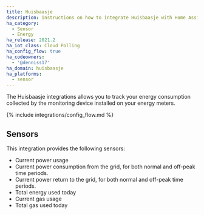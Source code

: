 ```yaml
---
title: Huisbaasje
description: Instructions on how to integrate Huisbaasje with Home Assistant.
ha_category:
  - Sensor
  - Energy
ha_release: 2021.2
ha_iot_class: Cloud Polling
ha_config_flow: true
ha_codeowners:
  - '@denniss17'
ha_domain: huisbaasje
ha_platforms:
  - sensor
---
```


The Huisbaasje integrations allows you to track your energy consumption collected
by the monitoring device installed on your energy meters.

{% include integrations/config_flow.md %}
## Sensors

This integration provides the following sensors:

- Current power usage
- Current power consumption from the grid, for both normal and off-peak time periods.
- Current power return to the grid, for both normal and off-peak time periods.
- Total energy used today
- Current gas usage
- Total gas used today
